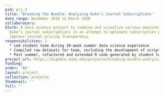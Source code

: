 ```yaml
---
pid: prj_3
title: 'Breaking the Bundle: Analyzing Duke’s Journal Subscriptions'
date_range: November 2018 to March 2020
collaborators: 
blurb: A data science project to combine and visualize various measures of value for
  Duke’s journal subscriptions in an attempt to optimate subscription purchases and
  improve journal pricing transparency.
responsibilities: |-
  * Led student team during 10-week summer data science experience
  * Compiled raw datasets for team, including the development of scripts to make API calls
  * Post summer, refactored and extended R code generated by student team to improve logic, update Shiny app interface, and make the project more generalizable to different institutions and vendors
project_url: https://bigdata.duke.edu/projects/breaking-bundle-analyzing-duke%E2%80%99s-journal-subscriptions
funding: 
order: '02'
layout: project
collection: projects
thumbnail: ''
full: ''
---
```

